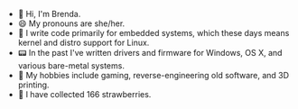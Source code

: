 - 👋 Hi, I'm Brenda.
- 😄 My pronouns are she/her.
- 🔭 I write code primarily for embedded systems, which these days means kernel and distro support for Linux.
- 📟 In the past I've written drivers and firmware for Windows, OS X, and various bare-metal systems.
- 🌱 My hobbies include gaming, reverse-engineering old software, and 3D printing.
- 🍓 I have collected 166 strawberries.
